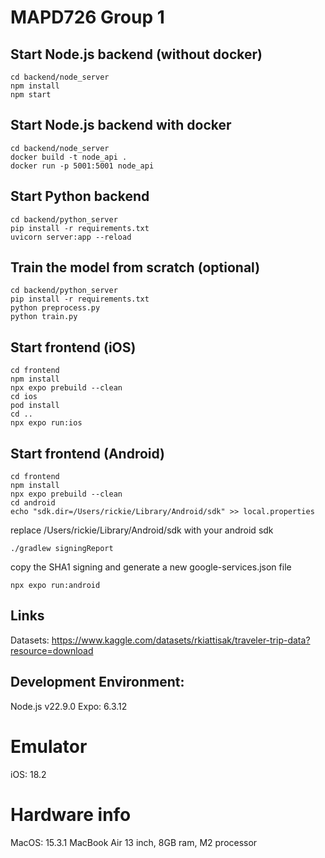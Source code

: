 # MAPD726 Group 1

## Start Node.js backend (without docker)
```
cd backend/node_server
npm install
npm start
```

## Start Node.js backend with docker
```
cd backend/node_server
docker build -t node_api .
docker run -p 5001:5001 node_api
```

## Start Python backend
```
cd backend/python_server
pip install -r requirements.txt
uvicorn server:app --reload
```

## Train the model from scratch (optional)
```
cd backend/python_server
pip install -r requirements.txt
python preprocess.py
python train.py
```

## Start frontend (iOS)
```
cd frontend
npm install
npx expo prebuild --clean
cd ios
pod install
cd ..
npx expo run:ios
```


## Start frontend (Android)
```
cd frontend
npm install
npx expo prebuild --clean
cd android
echo "sdk.dir=/Users/rickie/Library/Android/sdk" >> local.properties
```
replace /Users/rickie/Library/Android/sdk with your android sdk
```
./gradlew signingReport

```
copy the SHA1 signing and generate a new google-services.json file

```
npx expo run:android
```

## Links
Datasets: https://www.kaggle.com/datasets/rkiattisak/traveler-trip-data?resource=download

## Development Environment:
Node.js v22.9.0
Expo: 6.3.12

# Emulator
iOS: 18.2

# Hardware info
MacOS: 15.3.1
MacBook Air 13 inch, 8GB ram, M2 processor

